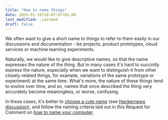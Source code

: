 ```yaml
---
title: "How to name things"
date: 2025-01-16T18:07:07+01:00
last_modified: .Lastmod
draft: false
---
```


We often want to give a short name to things to refer to them easily in our discussions and documentation - be projects, product prototypes, cloud services or machine learning experiments.

Naturally, we would like to give descriptive names, so that the name expresses the nature of the thing.
But in many cases it's hard to succintly express the nature, especially when we want to distinguish it from other closely related things, for example, variations of the same prototype or experiment) at the same time.
What's more, the nature of these things tend to evolve over time, and so, names that once described the thing very accurately become meaningless, or worse, confusing.

In these cases, it's better to [choose a cute name] (see [Hackernews discussion](https://news.ycombinator.com/item?id=34320517)), and follow the naming criteria laid out in this Request for Comment on [how to name your computer].

[choose a cute name]: https://ntietz.com/blog/name-your-projects-cutesy-things/
[how to name your computer]: https://www.rfc-editor.org/rfc/rfc1178.html
